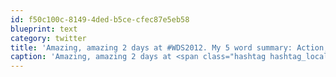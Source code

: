 ```yaml
---
id: f50c100c-8149-4ded-b5ce-cfec87e5eb58
blueprint: text
category: twitter
title: 'Amazing, amazing 2 days at #WDS2012. My 5 word summary: Action, Courage,Share,Story, Superpowers'
caption: 'Amazing, amazing 2 days at <span class="hashtag hashtag_local">#<a href="http://tweettemp.darylchymko.ca/?tag=wds2012">WDS2012</a>. My 5 word summary: Action, Courage,Share,Story, Superpowers'
---
```

